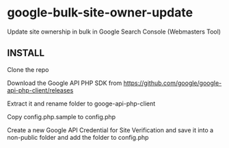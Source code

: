 # google-bulk-site-owner-update

Update site ownership in bulk in Google Search Console (Webmasters Tool)

## INSTALL

Clone the repo

Download the Google API PHP SDK from https://github.com/google/google-api-php-client/releases

Extract it and rename folder to googe-api-php-client

Copy config.php.sample to config.php

Create a new Google API Credential for Site Verification and save it into a non-public folder and add the folder to config.php

